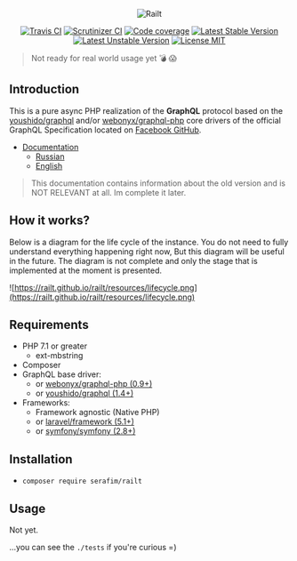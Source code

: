 <p align="center">
    <img src="https://raw.githubusercontent.com/railt/railt/master/docs/resources/logo-big-white-bg.png" alt="Railt" />
</p>

<p align="center">
    <a href="https://travis-ci.org/railt/railt"><img src="https://travis-ci.org/railt/railt.svg?branch=master" alt="Travis CI" /></a>
    <a href="https://scrutinizer-ci.com/g/railt/railt/?branch=master"><img src="https://scrutinizer-ci.com/g/railt/railt/badges/quality-score.png?b=master" alt="Scrutinizer CI" /></a>
    <a href="https://scrutinizer-ci.com/g/railt/railt/?branch=master"><img src="https://scrutinizer-ci.com/g/railt/railt/badges/coverage.png?b=master" alt="Code coverage" /></a>
    <a href="https://packagist.org/packages/serafim/railt"><img src="https://poser.pugx.org/serafim/railt/version" alt="Latest Stable Version"></a>
    <a href="https://packagist.org/packages/serafim/railt"><img src="https://poser.pugx.org/serafim/railt/v/unstable" alt="Latest Unstable Version"></a>
    <a href="https://raw.githubusercontent.com/railt/railt/master/LICENSE"><img src="https://poser.pugx.org/serafim/railt/license" alt="License MIT"></a>
</p>

> Not ready for real world usage yet :bomb: :scream:   

## Introduction

This is a pure async PHP realization of the **GraphQL** protocol based on the 
[youshido/graphql](https://github.com/Youshido/GraphQL) and/or 
[webonyx/graphql-php](https://github.com/webonyx/graphql-php#fields)
core drivers of the official GraphQL Specification 
located on [Facebook GitHub](http://facebook.github.io/graphql/).

- [Documentation](https://railt.github.io/railt) 
    - [Russian](https://railt.github.io/railt/#/ru/)
    - [English](https://railt.github.io/railt)
    
> This documentation contains information about the old version and is 
NOT RELEVANT at all. Im complete it later.

## How it works?

Below is a diagram for the life cycle of the instance.
You do not need to fully understand everything happening right now,
But this diagram will be useful in the future. 
The diagram is not complete and only the stage that is implemented 
at the moment is presented.

![https://railt.github.io/railt/resources/lifecycle.png](https://railt.github.io/railt/resources/lifecycle.png)

## Requirements

- PHP 7.1 or greater
    - ext-mbstring
- Composer
- GraphQL base driver:
    - or [webonyx/graphql-php (0.9+)](https://github.com/webonyx/graphql-php#fields)
    - or [youshido/graphql (1.4+)](https://github.com/Youshido/GraphQL)
- Frameworks:
    - Framework agnostic (Native PHP)
    - or [laravel/framework (5.1+)](https://github.com/laravel/framework)
    - or [symfony/symfony (2.8+)](https://github.com/symfony/symfony)

## Installation

- `composer require serafim/railt`

## Usage

Not yet.

...you can see the `./tests` if you're curious =)
